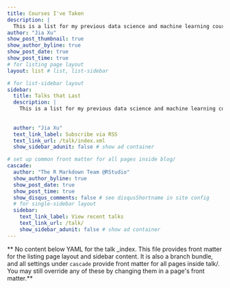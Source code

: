 ```yaml
---
title: Courses I've Taken
description: |
  This is a list for my previous data science and machine learning courses which helped me develop the mindset to work like a data scientist / data analyst, and follow a methodology to tackle different types of data science problems. 
author: "Jia Xu"
show_post_thumbnail: true
show_author_byline: true
show_post_date: true
show_post_time: true
# for listing page layout
layout: list # list, list-sidebar

# for list-sidebar layout
sidebar: 
  title: Talks that Last
  description: |
    This is a list for my previous data science and machine learning courses which helped me develop the mindset to work like a data scientist / data analyst, and follow a methodology to tackle different types of data science problems. 
    
    
  author: "Jia Xu"
  text_link_label: Subscribe via RSS
  text_link_url: /talk/index.xml
  show_sidebar_adunit: false # show ad container

# set up common front matter for all pages inside blog/
cascade:
  author: "The R Markdown Team @RStudio"
  show_author_byline: true
  show_post_date: true
  show_post_time: true
  show_disqus_comments: false # see disqusShortname in site config
  # for single-sidebar layout
  sidebar:
    text_link_label: View recent talks
    text_link_url: /talk/
    show_sidebar_adunit: false # show ad container
---
```


** No content below YAML for the talk _index. This file provides front matter for the listing page layout and sidebar content. It is also a branch bundle, and all settings under `cascade` provide front matter for all pages inside talk/. You may still override any of these by changing them in a page's front matter.**
